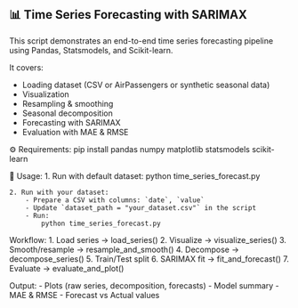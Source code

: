 📊 Time Series Forecasting with SARIMAX
---------------------------------------

This script demonstrates an end-to-end time series forecasting pipeline
using Pandas, Statsmodels, and Scikit-learn. 

It covers:
- Loading dataset (CSV or AirPassengers or synthetic seasonal data)
- Visualization
- Resampling & smoothing
- Seasonal decomposition
- Forecasting with SARIMAX
- Evaluation with MAE & RMSE

⚙️ Requirements:
    pip install pandas numpy matplotlib statsmodels scikit-learn

📑 Usage:
    1. Run with default dataset:
        python time_series_forecast.py

    2. Run with your dataset:
        - Prepare a CSV with columns: `date`, `value`
        - Update `dataset_path = "your_dataset.csv"` in the script
        - Run:
            python time_series_forecast.py

Workflow:
    1. Load series  → load_series()
    2. Visualize    → visualize_series()
    3. Smooth/resample → resample_and_smooth()
    4. Decompose    → decompose_series()
    5. Train/Test split
    6. SARIMAX fit  → fit_and_forecast()
    7. Evaluate     → evaluate_and_plot()

Output:
    - Plots (raw series, decomposition, forecasts)
    - Model summary
    - MAE & RMSE
    - Forecast vs Actual values
